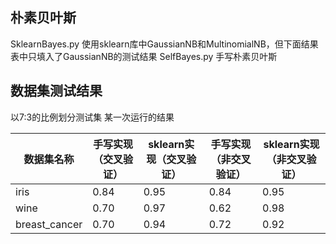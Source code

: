 ## 朴素贝叶斯

SklearnBayes.py  使用sklearn库中GaussianNB和MultinomialNB，但下面结果表中只填入了GaussianNB的测试结果
SelfBayes.py 手写朴素贝叶斯




## 数据集测试结果


以7:3的比例划分测试集 某一次运行的结果

| 数据集名称 |   手写实现（交叉验证）  | sklearn实现（交叉验证） |手写实现（非交叉验证）| sklearn实现（非交叉验证）|
| ----------------- | ---------------- | ---------------- | ------------------- | ------------------- |
| iris              | 0.84          | 0.95             | 0.84             | 0.95                |
| wine              | 0.70          | 0.97             | 0.62           | 0.98              |
| breast_cancer     | 0.70           | 0.94          | 0.72            | 0.92                |